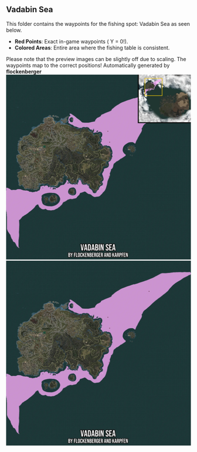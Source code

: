 ## Vadabin Sea
This folder contains the waypoints for the fishing spot: Vadabin Sea as seen below.

- **Red Points**: Exact in-game waypoints ( Y = 0!).
- **Colored Areas**: Entire area where the fishing table is consistent.

Please note that the preview images can be slightly off due to scaling. The waypoints map to the correct positions!
Automatically generated by **flockenberger**
<img src="./Preview.webp" width="900"/> <img src="./Preview_Full.webp" width="900"/>